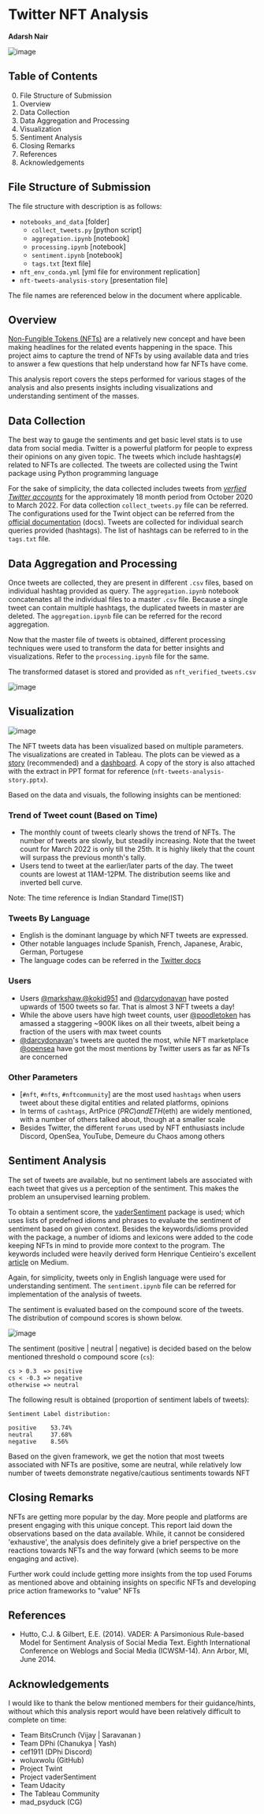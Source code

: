 # Twitter NFT Analysis
**Adarsh Nair**

![image](https://user-images.githubusercontent.com/51357266/160265904-9abf64c4-c185-4ebc-b09a-4a730009d138.png)

## Table of Contents
0) File Structure of Submission  
1) Overview  
2) Data Collection  
3) Data Aggregation and Processing  
4) Visualization  
5) Sentiment Analysis  
6) Closing Remarks  
7) References   
8) Acknowledgements  

## File Structure of Submission
The file structure with description is as follows:
- `notebooks_and_data` [folder]
    - `collect_tweets.py` [python script]
    - `aggregation.ipynb` [notebook]
    - `processing.ipynb` [notebook]
    - `sentiment.ipynb` [notebook]
    - `tags.txt` [text file]
- `nft_env_conda.yml` [yml file for environment replication]
- `nft-tweets-analysis-story` [presentation file]

The file names are referenced below in the document where applicable.

## Overview
  [Non-Fungible Tokens (NFTs)](https://en.wikipedia.org/wiki/Non-fungible_token) are a relatively new concept and have been making headlines for the related events happening in the space. This project aims to capture the trend of NFTs by using available data and tries to answer a few questions that help understand how far NFTs have come. 
  
  This analysis report covers the steps performed for various stages of the analysis and also presents insights including visualizations and understanding sentiment of the masses.

## Data Collection
  The best way to gauge the sentiments and get basic level stats is to use data from social media. Twitter is a powerful platform for people to express their opinions on any given topic. The tweets which include hashtags(`#`) related to NFTs are collected. The tweets are collected using the Twint package using Python programming language 
  
  For the sake of simplicity, the data collected includes tweets from _[verfied Twitter accounts](https://help.twitter.com/en/managing-your-account/twitter-verified-accounts)_ for the approximately 18 month period from October 2020 to March 2022. For data collection `collect_tweets.py` file can be referred. The configurations used for the Twint object can be referred from the [official documentation](https://github.com/twintproject/twint/wiki/Configuration) (docs). 
  Tweets are collected for individual search queries provided (hashtags). The list of hashtags can be referred to in the `tags.txt` file. 
  
  
## Data Aggregation and Processing
  Once tweets are collected, they are present in different `.csv` files, based on individual hashtag provided as query. The `aggregation.ipynb` notebook concatenates all the individual files to a master `.csv` file. Because a single tweet can contain multiple hashtags, the duplicated tweets in master are deleted. The `aggregation.ipynb` file can be referred for the record aggregation.
  
  Now that the master file of tweets is obtained, different processing techniques were used to transform the data for better insights and visualizations. Refer to the  `processing.ipynb` file for the same.  
  
  The transformed dataset is stored and provided as `nft_verified_tweets.csv`
  
  ![image](https://user-images.githubusercontent.com/51357266/160277896-f3828d42-a633-484c-b79c-9d5b42924ad3.png)

  
  
## Visualization
![image](https://user-images.githubusercontent.com/51357266/160276348-169685c0-cf85-40de-a7fe-0e576211d4d9.png)


  The NFT tweets data has been visualized based on multiple parameters. The visualizations are created in Tableau. The plots can be viewed as a [story](https://public.tableau.com/app/profile/adarsh6567/viz/verified-nft-tweets-analysis/NFTTweets) (recommended) and a [dashboard](https://public.tableau.com/app/profile/adarsh6567/viz/nft-tweets-dashboard/NFTTweets_1). A copy of the story is also attached with the extract in PPT format for reference (`nft-tweets-analysis-story.pptx`). 
  
  Based on the data and visuals, the following insights can be mentioned:
  
### Trend of Tweet count (Based on Time)
- The monthly count of tweets clearly shows the trend of NFTs. The number of tweets are slowly, but steadily increasing. Note that the tweet count for March 2022 is only till the 25th. It is highly likely that the count will surpass the previous month's tally. 
- Users tend to tweet at the earlier/later parts of the day. The tweet counts are lowest at 11AM-12PM. The distribution seems like and inverted bell curve.  

Note: The time reference is Indian Standard Time(IST)

### Tweets By Language
- English is the dominant language by which NFT tweets are expressed. 
- Other notable languages include Spanish, French, Japanese, Arabic, German, Portugese
- The language codes can be referred in the [Twitter docs](https://developer.twitter.com/en/docs/twitter-for-websites/supported-languages)

### Users
- Users [@markshaw](https://twitter.com/markshaw),[@kokid951](https://twitter.com/kokid951) and [@darcydonavan](https://twitter.com/darcydonavan) have posted upwards of 1500 tweets so far. That is almost 3 NFT tweets a day!
- While the above users have high tweet counts, user [@poodletoken](https://twitter.com/poodletoken) has amassed a staggering ~900K likes on all their tweets, albeit being a fraction of the users with max tweet counts
- [@darcydonavan](https://twitter.com/darcydonavan)'s tweets are quoted the most, while NFT marketplace [@opensea](https://twitter.com/opensea) have got the most mentions by Twitter users as far as NFTs are concerned

### Other Parameters
- [`#nft`, `#nfts`, `#nftcommunity`] are the most used `hashtags` when users tweet about these digital entities and related platforms, opinions
- In terms of `cashtags`, ArtPrice ($PRC) and ETH ($eth) are widely mentioned, with a number of others talked about, though at a smaller scale
- Besides Twitter, the different `forums` used by NFT enthusiasts include Discord, OpenSea, YouTube, Demeure du Chaos among others

## Sentiment Analysis 
  The set of tweets are available, but no sentiment labels are associated with each tweet that gives us a perception of the sentiment. This makes the problem an unsupervised learning problem.   
  
  To obtain a sentiment score, the [vaderSentiment](https://github.com/cjhutto/vaderSentiment) package is used; which uses lists of predefned idioms and phrases to evaluate the sentiment of sentiment based on given context. Besides the keywords/idioms provided with the package, a number of idioms and lexicons were added to the code keeping NFTs in mind to provide more context to the program. The keywords included were heavily derived form Henrique Centieiro's excellent [article](https://medium.datadriveninvestor.com/79-nft-crypto-words-you-need-to-know-the-crypto-nft-slang-dictionary-adcc39ad846b) on Medium.  
  
  Again, for simplicity, tweets only in English language were used for understanding sentiment. The `sentiment.ipynb` file can be referred for implementation of the analysis of tweets. 
  
  The sentiment is evaluated based on the compound score of the tweets. The distribution of compound scores is shown below. 
  
  ![image](https://user-images.githubusercontent.com/51357266/160276166-1553278e-fd06-44f5-a9dd-e72bf5cc95f1.png)

  
  The sentiment (positive | neutral | negative) is decided based on the below mentioned threshold o compound score (`cs`):
  ```
  cs > 0.3  => positive
  cs < -0.3 => negative
  otherwise => neutral
  ```
  
  The following result is obtained (proportion of sentiment labels of tweets):
  ```
  Sentiment Label distribution: 

  positive    53.74%
  neutral     37.68%
  negative    8.56%
  ```
  Based on the given framework, we get the notion that most tweets associated with NFTs are positive, some are neutral, while relatively low number of tweets demonstrate negative/cautious sentiments towards NFT
  
## Closing Remarks
  NFTs are getting more popular by the day. More people and platforms are present engaging with this unique concept. This report laid down the observations based on the data available. While, it cannot be considered 'exhaustive', the analysis does definitely give a brief perspective on the reactions towards NFTs and the way forward (which seems to be more engaging and active). 
  
  Further work could include getting more insights from the top used Forums as mentioned above and obtaining insights on specific NFTs and developing price action frameworks to "value" NFTs

## References
- Hutto, C.J. & Gilbert, E.E. (2014). VADER: A Parsimonious Rule-based Model for
Sentiment Analysis of Social Media Text. Eighth International Conference on
Weblogs and Social Media (ICWSM-14). Ann Arbor, MI, June 2014.

## Acknowledgements
I would like to thank the below mentioned members for their guidance/hints, without which this analysis report would have been relatively difficult to complete on time:
- Team BitsCrunch (Vijay | Saravanan )
- Team DPhi (Chanukya | Yash)
- cef1911 (DPhi Discord)
- woluxwolu (GitHub)
- Project Twint
- Project vaderSentiment
- Team Udacity
- The Tableau Community
- mad_psyduck (CG)


  
  
  

  

